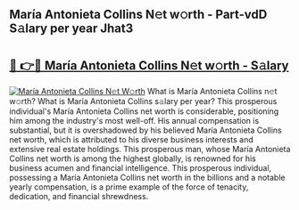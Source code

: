 ## María Antonieta Collins N𝚎t w𝚘rth - Part-vdD S𝚊lary per year Jhat3

# <h2><a href="http://gc04by.nevu.top/?p=Mar%c3%ada+Antonieta+Collins">🔗 👉🔴 María Antonieta Collins N𝚎t w𝚘rth - S𝚊lary</a></h2>

[![María Antonieta Collins N𝚎t W𝚘rth](https://i.imgur.com/Oavwk0R.jpeg)](http://gc04by.nevu.top/?p=Mar%c3%ada+Antonieta+Collins)
What is María Antonieta Collins n𝚎t w𝚘rth? What is María Antonieta Collins s𝚊lary per year?
This prosperous individual's María Antonieta Collins net worth is considerable, positioning him among the industry's most well-off. His annual compensation is substantial, but it is overshadowed by his believed María Antonieta Collins net worth, which is attributed to his diverse business interests and extensive real estate holdings. This prosperous man, whose María Antonieta Collins net worth is among the highest globally, is renowned for his business acumen and financial intelligence. This prosperous individual, possessing a María Antonieta Collins net worth in the billions and a notable yearly compensation, is a prime example of the force of tenacity, dedication, and financial shrewdness.
